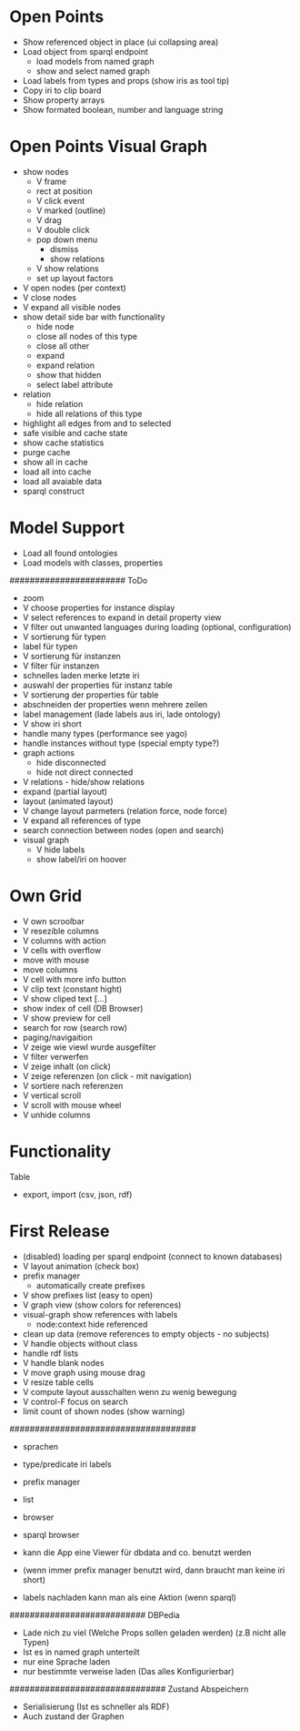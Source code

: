 # Open Points

* Show referenced object in place (ui collapsing area)
* Load object from sparql endpoint
    * load models from named graph
    * show and select named graph
* Load labels from types and props (show iris as tool tip)
* Copy iri to clip board
* Show property arrays
* Show formated boolean, number and language string

# Open Points Visual Graph

* show nodes
   * V frame
   * rect at position
   * V click event
   * V marked (outline)
   * V drag
   * V double click
   * pop down menu
      * dismiss
      * show relations
   * V show relations
   * set up layout factors
* V open nodes (per context)
* V close nodes
* V expand all visible nodes
* show detail side bar with functionality
  * hide node
  * close all nodes of this type
  * close all other
  * expand
  * expand relation
  * show that hidden
  * select label attribute 
* relation
  * hide relation
  * hide all relations of this type
* highlight all edges from and to selected
* safe visible and cache state
* show cache statistics
* purge cache
* show all in cache
* load all into cache
* load all avaiable data
* sparql construct

# Model Support

* Load all found ontologies
* Load models with classes, properties


#######################
ToDo
- zoom
- V choose properties for instance display
- V select references to expand in detail property view
- V filter out unwanted languages during loading (optional, configuration)
- V sortierung für typen
- label für typen
- V sortierung für instanzen
- V filter für instanzen
- schnelles laden merke letzte iri
- auswahl der properties für instanz table
- V sortierung der properties für table
- abschneiden der properties wenn mehrere zeilen
- label management (lade labels aus iri, lade ontology)
- V show iri short
- handle many types (performance see yago)
- handle instances without type (special empty type?)
- graph actions
    - hide disconnected
    - hide not direct connected
- V relations - hide/show relations
- expand (partial layout)
- layout (animated layout)
- V change layout parmeters (relation force, node force)
- V expand all references of type
- search connection between nodes (open and search)
- visual graph 
   - V hide labels
   - show label/iri on hoover

# Own Grid
- V own scroolbar
- V resezible columns
- V columns with action
- V cells with overflow
- move with mouse
- move columns
- V cell with more info button
- V clip text (constant hight)
- V show cliped text [...]
- show index of cell
(DB Browser) 
- V show preview for cell
- search for row (search row)
- paging/navigaition
- V zeige wie viewl wurde ausgefilter
- V filter verwerfen
- V zeige inhalt (on click)
- V zeige referenzen (on click - mit navigation)
- V sortiere nach referenzen
- V vertical scroll
- V scroll with mouse wheel
- V unhide columns


# Functionality

Table
- export, import (csv, json, rdf)

# First Release
- (disabled) loading per sparql endpoint (connect to known databases)
- V layout animation (check box)
- prefix manager
   - automatically create prefixes
- V show prefixes list (easy to open)
- V graph view (show colors for references)
- visual-graph show references with labels
  - node:context hide referenced
- clean up data (remove references to empty objects - no subjects)
- V handle objects without class
- handle rdf lists
- V handle blank nodes
- V move graph using mouse drag
- V resize table cells
- V compute layout ausschalten wenn zu wenig bewegung
- V control-F focus on search
- limit count of shown nodes (show warning)

#####################################
- sprachen
- type/predicate iri labels
- prefix manager
- list
- browser
- sparql browser
- kann die App eine Viewer für dbdata and co. benutzt werden

- (wenn immer prefix manager benutzt wird, dann braucht man keine iri short)
- labels nachladen kann man als eine Aktion (wenn sparql)

###########################
DBPedia

- Lade nich zu viel (Welche Props sollen geladen werden)
 (z.B nicht alle Typen)
- Ist es in named graph unterteilt
- nur eine Sprache laden
- nur bestimmte verweise laden
(Das alles Konfigurierbar)

###############################
Zustand Abspeichern

- Serialisierung (Ist es schneller als RDF)
- Auch zustand der Graphen

